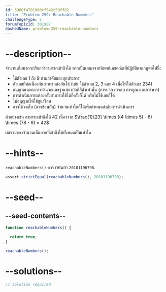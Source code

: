 ```yaml
---
id: 5900f4701000cf542c50ff82
title: 'Problem 259: Reachable Numbers'
challengeType: 5
forumTopicId: 301907
dashedName: problem-259-reachable-numbers
---
```


# --description--

จำนวนเต็มบวกจะเรียกว่าสามารถเข้าถึงได้ หากเป็นผลมาจากนิพจน์เลขคณิตที่ปฏิบัติตามกฎต่อไปนี้:

- ใช้ตัวเลข 1 ถึง 9 ตามลำดับและทุกประการ
- ตัวเลขที่ต่อเนื่องกันสามารถต่อกันได้ (เช่น ใช้ตัวเลข 2, 3 และ 4 เพื่อให้ได้ตัวเลข 234)
- อนุญาตเฉพาะการคำนวณเลขฐานสองปกติสี่ตัวเท่านั้น (การบวก การลบ การคูณ และการหาร)
- การดำเนินการแต่ละครั้งสามารถใช้ได้กี่ครั้งก็ได้ หรือไม่ใช้เลยก็ได้
- ไม่อนุญาตให้ใช้ยูนารีลบ
- อาจใช้วงเล็บ (อาจซ้อนกัน) จำนวนเท่าใดก็ได้เพื่อกำหนดลำดับการดำเนินการ

ตัวอย่างเช่น สามารถเข้าถึงได้ 42 เนื่องจาก $\frac{1}{23} \times ((4 \times 5) - 6) \times (78 - 9) = 42$

ผลรวมของจำนวนเต็มบวกที่เข้าถึงได้ทั้งหมดเป็นเท่าใด

# --hints--

`reachableNumbers()` ควร return `20101196798`.

```js
assert.strictEqual(reachableNumbers(), 20101196798);
```

# --seed--

## --seed-contents--

```js
function reachableNumbers() {

  return true;
}

reachableNumbers();
```

# --solutions--

```js
// solution required
```
